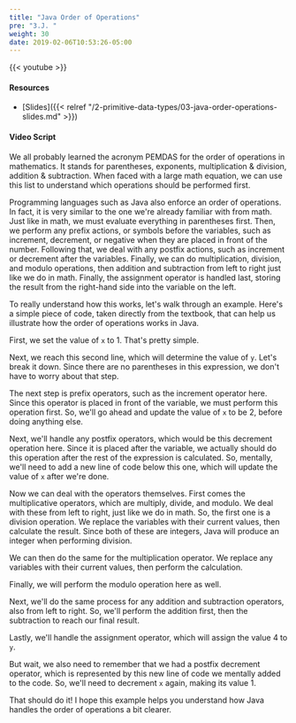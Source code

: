 ```yaml
---
title: "Java Order of Operations"
pre: "3.J. "
weight: 30
date: 2019-02-06T10:53:26-05:00
---
```


{{< youtube  >}}

#### Resources

* [Slides]({{< relref "/2-primitive-data-types/03-java-order-operations-slides.md" >}})

#### Video Script

We all probably learned the acronym PEMDAS for the order of operations in mathematics. It stands for parentheses, exponents, multiplication & division, addition & subtraction. When faced with a large math equation, we can use this list to understand which operations should be performed first.

Programming languages such as Java also enforce an order of operations. In fact, it is very similar to the one we're already familiar with from math. Just like in math, we must evaluate everything in parentheses first. Then, we perform any prefix actions, or symbols before the variables, such as increment, decrement, or negative when they are placed in front of the number. Following that, we deal with any postfix actions, such as increment or decrement after the variables. Finally, we can do multiplication, division, and modulo operations, then addition and subtraction from left to right just like we do in math. Finally, the assignment operator is handled last, storing the result from the right-hand side into the variable on the left.

To really understand how this works, let's walk through an example. Here's a simple piece of code, taken directly from the textbook, that can help us illustrate how the order of operations works in Java.

First, we set the value of `x` to 1. That's pretty simple.

Next, we reach this second line, which will determine the value of `y`. Let's break it down. Since there are no parentheses in this expression, we don't have to worry about that step.

The next step is prefix operators, such as the increment operator here. Since this operator is placed in front of the variable, we must perform this operation first. So, we'll go ahead and update the value of `x` to be 2, before doing anything else.

Next, we'll handle any postfix operators, which would be this decrement operation here. Since it is placed after the variable, we actually should do this operation after the rest of the expression is calculated. So, mentally, we'll need to add a new line of code below this one, which will update the value of `x` after we're done.

Now we can deal with the operators themselves. First comes the multiplicative operators, which are multiply, divide, and modulo. We deal with these from left to right, just like we do in math. So, the first one is a division operation. We replace the variables with their current values, then calculate the result. Since both of these are integers, Java will produce an integer when performing division.

We can then do the same for the multiplication operator. We replace any variables with their current values, then perform the calculation.

Finally, we will perform the modulo operation here as well.

Next, we'll do the same process for any addition and subtraction operators, also from left to right. So, we'll perform the addition first, then the subtraction to reach our final result.

Lastly, we'll handle the assignment operator, which will assign the value 4 to `y`.

But wait, we also need to remember that we had a postfix decrement operator, which is represented by this new line of code we mentally added to the code. So, we'll need to decrement `x` again, making its value 1.

That should do it! I hope this example helps you understand how Java handles the order of operations a bit clearer.
